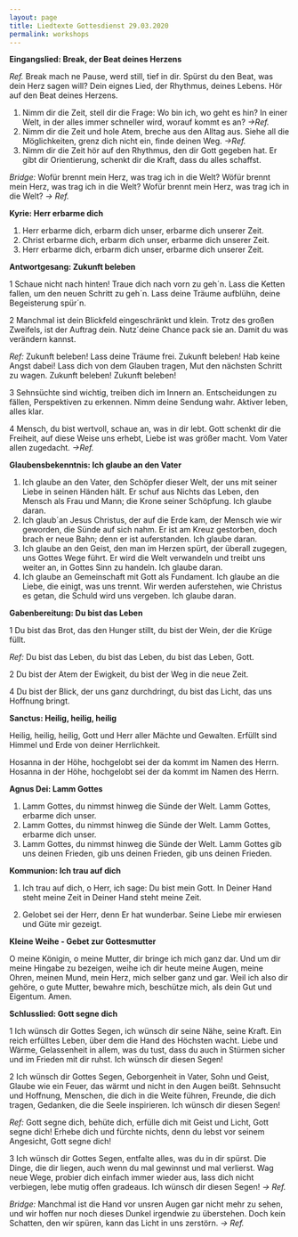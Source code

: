 ```yaml
---
layout: page
title: Liedtexte Gottesdienst 29.03.2020
permalink: workshops
---
```

**Eingangslied: Break, der Beat deines Herzens**

_Ref._ Break mach ne Pause, werd still, tief in dir. Spürst du den Beat, was dein Herz sagen will? Dein eignes Lied, der Rhythmus, deines Lebens. Hör auf den Beat deines Herzens.

1. Nimm dir die Zeit, stell dir die Frage: Wo bin ich, wo geht es hin? In einer Welt, in der alles immer schneller wird, worauf kommt es an? _\->Ref._
2. Nimm dir die Zeit und hole Atem, breche aus den Alltag aus. Siehe all die Möglichkeiten, grenz dich nicht ein, finde deinen Weg. _\->Ref._
3. Nimm dir die Zeit hör auf den Rhythmus, den dir Gott gegeben hat. Er gibt dir Orientierung, schenkt dir die Kraft, dass du alles schaffst.

_Bridge:_ Wofür brennt mein Herz, was trag ich in die Welt? Wöfür brennt mein Herz, was trag ich in die Welt? Wofür brennt mein Herz, was trag ich in die Welt? _\-> Ref._

**Kyrie: Herr erbarme dich**

1. Herr erbarme dich, erbarm dich unser, erbarme dich unserer Zeit.
2. Christ erbarme dich, erbarm dich unser, erbarme dich unserer Zeit.
3. Herr erbarme dich, erbarm dich unser, erbarme dich unserer Zeit.

**Antwortgesang: Zukunft beleben**

1 Schaue nicht nach hinten! Traue dich nach vorn zu geh´n. Lass die Ketten fallen, um den neuen Schritt zu geh´n. Lass deine Träume aufblühn, deine Begeisterung spür´n.

2 Manchmal ist dein Blickfeld eingeschränkt und klein. Trotz des großen Zweifels, ist der Auftrag dein. Nutz´deine Chance pack sie an. Damit du was verändern kannst.

_Ref:_ Zukunft beleben! Lass deine Träume frei. Zukunft beleben! Hab keine Angst dabei! Lass dich von dem Glauben tragen, Mut den nächsten Schritt zu wagen. Zukunft beleben! Zukunft beleben!

3 Sehnsüchte sind wichtig, treiben dich im Innern an. Entscheidungen zu fällen, Perspektiven zu erkennen. Nimm deine Sendung wahr. Aktiver leben, alles klar.

4 Mensch, du bist wertvoll, schaue an, was in dir lebt. Gott schenkt dir die Freiheit, auf diese Weise uns erhebt, Liebe ist was größer macht. Vom Vater allen zugedacht. _\->Ref._

**Glaubensbekenntnis: Ich glaube an den Vater**

1. Ich glaube an den Vater, den Schöpfer dieser Welt, der uns mit seiner Liebe in seinen Händen hält. Er schuf aus Nichts das Leben, den Mensch als Frau und Mann; die Krone seiner Schöpfung. Ich glaube daran.
2. Ich glaub´an Jesus Christus, der auf die Erde kam, der Mensch wie wir geworden, die Sünde auf sich nahm. Er ist am Kreuz gestorben, doch brach er neue Bahn; denn er ist auferstanden. Ich glaube daran.
3. Ich glaube an den Geist, den man im Herzen spürt, der überall zugegen, uns Gottes Wege führt. Er wird die Welt verwandeln und treibt uns weiter an, in Gottes Sinn zu handeln. Ich glaube daran.
4. Ich glaube an Gemeinschaft mit Gott als Fundament. Ich glaube an die Liebe, die einigt, was uns trennt. Wir werden auferstehen, wie Christus es getan, die Schuld wird uns vergeben. Ich glaube daran.

**Gabenbereitung: Du bist das Leben**

1 Du bist das Brot, das den Hunger stillt, du bist der Wein, der die Krüge füllt.

_Ref:_ Du bist das Leben, du bist das Leben, du bist das Leben, Gott.

2 Du bist der Atem der Ewigkeit, du bist der Weg in die neue Zeit.

4 Du bist der Blick, der uns ganz durchdringt, du bist das Licht, das uns Hoffnung bringt.

**Sanctus: Heilig, heilig, heilig**

Heilig, heilig, heilig, Gott und Herr aller Mächte und Gewalten. Erfüllt sind Himmel und Erde von deiner Herrlichkeit.

Hosanna in der Höhe, hochgelobt sei der da kommt im Namen des Herrn. Hosanna in der Höhe, hochgelobt sei der da kommt im Namen des Herrn.

**Agnus Dei: Lamm Gottes**

1. Lamm Gottes, du nimmst hinweg die Sünde der Welt. Lamm Gottes, erbarme dich unser.
2. Lamm Gottes, du nimmst hinweg die Sünde der Welt. Lamm Gottes, erbarme dich unser.
3. Lamm Gottes, du nimmst hinweg die Sünde der Welt. Lamm Gottes gib uns deinen Frieden, gib uns deinen Frieden, gib uns deinen Frieden.

**Kommunion: Ich trau auf dich**

1. Ich trau auf dich, o Herr, ich sage: Du bist mein Gott. In Deiner Hand steht meine Zeit in Deiner Hand steht meine Zeit.

2. Gelobet sei der Herr, denn Er hat wunderbar. Seine Liebe mir erwiesen und Güte mir gezeigt.

**Kleine Weihe - Gebet zur Gottesmutter**

O meine Königin, o meine Mutter, dir bringe ich mich ganz dar. Und um dir meine Hingabe zu bezeigen, weihe ich dir heute meine Augen, meine Ohren, meinen Mund, mein Herz, mich selber ganz und gar. Weil ich also dir gehöre, o gute Mutter, bewahre mich, beschütze mich, als dein Gut und Eigentum. Amen.

**Schlusslied: Gott segne dich**

1 Ich wünsch dir Gottes Segen, ich wünsch dir seine Nähe, seine Kraft. Ein reich erfülltes Leben, über dem die Hand des Höchsten wacht. Liebe und Wärme, Gelassenheit in allem, was du tust, dass du auch in Stürmen sicher und im Frieden mit dir ruhst. Ich wünsch dir diesen Segen!

2 Ich wünsch dir Gottes Segen, Geborgenheit in Vater, Sohn und Geist, Glaube wie ein Feuer, das wärmt und nicht in den Augen beißt. Sehnsucht und Hoffnung, Menschen, die dich in die Weite führen, Freunde, die dich tragen, Gedanken, die die Seele inspirieren. Ich wünsch dir diesen Segen!

_Ref:_ Gott segne dich, behüte dich, erfülle dich mit Geist und Licht, Gott segne dich! Erhebe dich und fürchte nichts, denn du lebst vor seinem Angesicht, Gott segne dich!

3 Ich wünsch dir Gottes Segen, entfalte alles, was du in dir spürst. Die Dinge, die dir liegen, auch wenn du mal gewinnst und mal verlierst. Wag neue Wege, probier dich einfach immer wieder aus, lass dich nicht verbiegen, lebe mutig offen gradeaus. Ich wünsch dir diesen Segen! _\-> Ref._

_Bridge:_ Manchmal ist die Hand vor unsren Augen gar nicht mehr zu sehen, und wir hoffen nur noch dieses Dunkel irgendwie zu überstehen. Doch kein Schatten, den wir spüren, kann das Licht in uns zerstörn. _\-> Ref._
